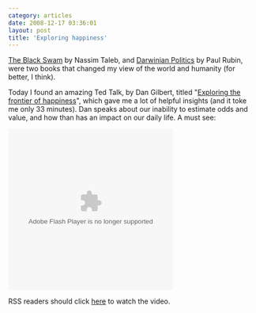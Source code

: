 ```yaml
---
category: articles
date: 2008-12-17 03:36:01
layout: post
title: 'Exploring happiness'
---
```


<p><a href="http://www.amazon.co.uk/Black-Swan-Impact-Highly-Improbable/dp/0141034599/ref=sr_1_1?ie=UTF8&s=books&qid=1229501944&sr=8-1">The Black Swam</a> by Nassim Taleb, and <a href="http://www.amazon.co.uk/Darwinian-Politics-Evolutionary-Freedom-Evolution/dp/0813530962/ref=sr_1_2?ie=UTF8&s=books&qid=1229501968&sr=8-2">Darwinian Politics</a> by Paul Rubin, were two books that changed my view of the world and humanity (for better, I think).</p>

<p>Today I found an amazing Ted Talk, by Dan Gilbert, titled "<a href="http://www.ted.com/index.php/talks/dan_gilbert_researches_happiness.html">Exploring the frontier of happiness</a>", which gave me a lot of helpful insights (and it toke me only 33 minutes). Dan speaks about our inability to estimate odds and value, and how than has an impact on our daily life. A must see:</p>

<object width="334" height="326"><param name="movie" value="http://video.ted.com/assets/player/swf/EmbedPlayer.swf" />

<param name="allowFullScreen" value="true" />
<param name="wmode" value="transparent" />
<param name="bgColor" value="#ffffff" /> <param name="flashvars" value="vu=http://video.ted.com/talks/embed/DanGilbert_2005G-embed_high.flv&su=http://images.ted.com/images/ted/tedindex/embed-posters/DanGilbert-2005G.embed_thumbnail.jpg&vw=320&vh=240&ap=0&ti=420" />

<embed src="http://video.ted.com/assets/player/swf/EmbedPlayer.swf" pluginspace="http://www.macromedia.com/go/getflashplayer" type="application/x-shockwave-flash" wmode="transparent" bgColor="#ffffff" width="334" height="326" allowFullScreen="true" flashvars="vu=http://video.ted.com/talks/embed/DanGilbert_2005G-embed_high.flv&su=http://images.ted.com/images/ted/tedindex/embed-posters/DanGilbert-2005G.embed_thumbnail.jpg&vw=320&vh=240&ap=0&ti=420" />
</object><p>RSS readers should click <a href="//joaobordalo.com/articles/2008/12/17/exploring-happiness">here</a> to watch the video.</p>
